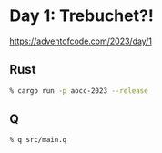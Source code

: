 # Day 1: Trebuchet?!

https://adventofcode.com/2023/day/1

## Rust

```zsh
% cargo run -p aocc-2023 --release
```

## Q

```zsh
% q src/main.q
```
